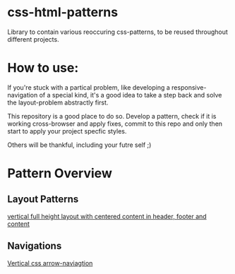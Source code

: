 css-html-patterns
=================
Library to contain various reoccuring css-patterns, to be reused throughout different projects.

# How to use:
If you're stuck with a partical problem, like developing a responsive-navigation of a special kind, it's a good idea to take a step back and solve the layout-problem abstractly first.

This repository is a good place to do so. Develop a pattern, check if it is working cross-browser and apply fixes, commit to this repo and only then start to apply your project specfic styles.

Others will be thankful, including your futre self ;)

# Pattern Overview
## Layout Patterns
[vertical full height layout with centered content in header, footer and content](http://codepen.io/johannesjo/pen/bmlnD)
## Navigations
[Vertical css arrow-naviagtion](http://codepen.io/johannesjo/pen/dwnfa)

